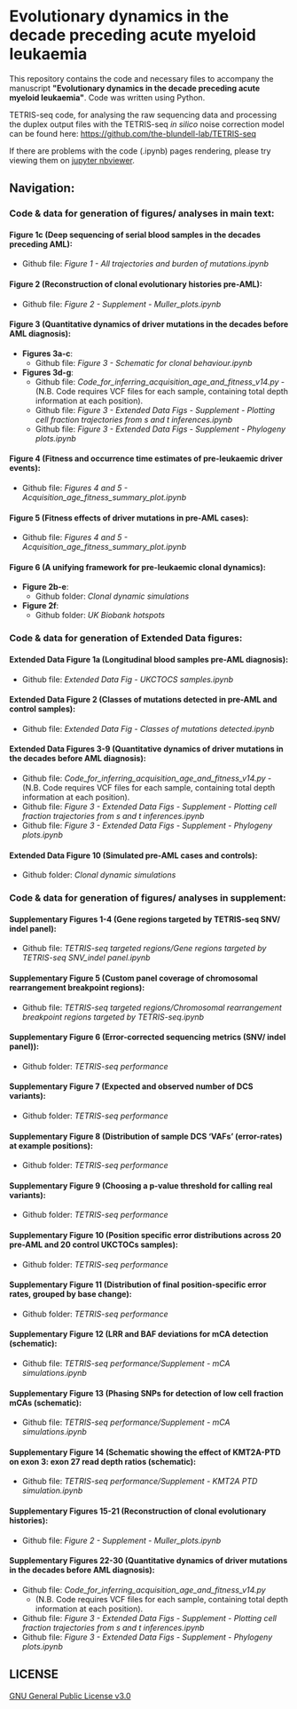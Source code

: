 # Evolutionary dynamics in the decade preceding acute myeloid leukaemia
This repository contains the code and necessary files to accompany the manuscript **"Evolutionary dynamics in the decade preceding acute myeloid leukaemia"**. Code was written using Python. 

TETRIS-seq code, for analysing the raw sequencing data and processing the duplex output files with the TETRIS-seq _in silico_ noise correction model can be found here: https://github.com/the-blundell-lab/TETRIS-seq

If there are problems with the code (.ipynb) pages rendering, please try viewing them on [jupyter nbviewer](https://nbviewer.org/github/the-blundell-lab/preAML_evolutionary_dynamics/tree/main/).

## Navigation:
### Code & data for generation of figures/ analyses in main text:
#### Figure 1c (Deep sequencing of serial blood samples in the decades preceding AML):
- Github file: _Figure 1 - All trajectories and burden of mutations.ipynb_

#### Figure 2 (Reconstruction of clonal evolutionary histories pre-AML):
- Github file: _Figure 2 - Supplement - Muller_plots.ipynb_ 
    
#### Figure 3 (Quantitative dynamics of driver mutations in the decades before AML diagnosis):
- **Figures 3a-c**:
    - Github file: _Figure 3 - Schematic for clonal behaviour.ipynb_
- **Figures 3d-g**:
    - Github file: _Code_for_inferring_acquisition_age_and_fitness_v14.py_
          - (N.B. Code requires VCF files for each sample, containing total depth information at each position).
    - Github file: _Figure 3 - Extended Data Figs - Supplement - Plotting cell fraction trajectories from s and t inferences.ipynb_
    - Github file: _Figure 3 - Extended Data Figs - Supplement - Phylogeny plots.ipynb_ 
    
#### Figure 4 (Fitness and occurrence time estimates of pre-leukaemic driver events):
- Github file: _Figures 4 and 5 - Acquisition_age_fitness_summary_plot.ipynb_
  
#### Figure 5 (Fitness effects of driver mutations in pre-AML cases):
- Github file: _Figures 4 and 5 - Acquisition_age_fitness_summary_plot.ipynb_
  
#### Figure 6 (A unifying framework for pre-leukaemic clonal dynamics):
- **Figure 2b-e**:
    - Github folder: _Clonal dynamic simulations_
- **Figure 2f**:
    - Github folder: _UK Biobank hotspots_

 
### Code & data for generation of Extended Data figures:
#### Extended Data Figure 1a (Longitudinal blood samples pre-AML diagnosis):
- Github file: _Extended Data Fig - UKCTOCS samples.ipynb_
 
#### Extended Data Figure 2 (Classes of mutations detected in pre-AML and control samples):
- Github file: _Extended Data Fig - Classes of mutations detected.ipynb_

#### Extended Data Figures 3-9 (Quantitative dynamics of driver mutations in the decades before AML diagnosis):
- Github file: _Code_for_inferring_acquisition_age_and_fitness_v14.py_
          - (N.B. Code requires VCF files for each sample, containing total depth information at each position).
- Github file: _Figure 3 - Extended Data Figs - Supplement - Plotting cell fraction trajectories from s and t inferences.ipynb_
- Github file: _Figure 3 - Extended Data Figs - Supplement - Phylogeny plots.ipynb_ 
 
#### Extended Data Figure 10 (Simulated pre-AML cases and controls):
- Github folder: _Clonal dynamic simulations_


### Code & data for generation of figures/ analyses in supplement:
#### Supplementary Figures 1-4 (Gene regions targeted by TETRIS-seq SNV/ indel panel):
- Github file: _TETRIS-seq targeted regions/Gene regions targeted by TETRIS-seq SNV_indel panel.ipynb_
    
#### Supplementary Figure 5 (Custom panel coverage of chromosomal rearrangement breakpoint regions):
- Github file: _TETRIS-seq targeted regions/Chromosomal rearrangement breakpoint regions targeted by TETRIS-seq.ipynb_
      
#### Supplementary Figure 6 (Error-corrected sequencing metrics (SNV/ indel panel)):
- Github folder: _TETRIS-seq performance_
      
#### Supplementary Figure 7 (Expected and observed number of DCS variants):
- Github folder: _TETRIS-seq performance_
      
#### Supplementary Figure 8 (Distribution of sample DCS ‘VAFs’ (error-rates) at example positions):
- Github folder: _TETRIS-seq performance_
    
#### Supplementary Figure 9 (Choosing a p-value threshold for calling real variants):
- Github folder: _TETRIS-seq performance_
  
#### Supplementary Figure 10 (Position specific error distributions across 20 pre-AML and 20 control UKCTOCs samples):
- Github folder: _TETRIS-seq performance_

#### Supplementary Figure 11 (Distribution of final position-specific error rates, grouped by base change):
- Github folder: _TETRIS-seq performance_

#### Supplementary Figure 12 (LRR and BAF deviations for mCA detection (schematic):
- Github file: _TETRIS-seq performance/Supplement - mCA simulations.ipynb_

#### Supplementary Figure 13 (Phasing SNPs for detection of low cell fraction mCAs (schematic):
- Github file: _TETRIS-seq performance/Supplement - mCA simulations.ipynb_

#### Supplementary Figure 14 (Schematic showing the effect of KMT2A-PTD on exon 3: exon 27 read depth ratios (schematic):
- Github file: _TETRIS-seq performance/Supplement - KMT2A PTD simulation.ipynb_

#### Supplementary Figures 15-21 (Reconstruction of clonal evolutionary histories):
- Github file: _Figure 2 - Supplement - Muller_plots.ipynb_ 

#### Supplementary Figures 22-30 (Quantitative dynamics of driver mutations in the decades before AML diagnosis):
- Github file: _Code_for_inferring_acquisition_age_and_fitness_v14.py_
     - (N.B. Code requires VCF files for each sample, containing total depth information at each position).
- Github file: _Figure 3 - Extended Data Figs - Supplement - Plotting cell fraction trajectories from s and t inferences.ipynb_
- Github file: _Figure 3 - Extended Data Figs - Supplement - Phylogeny plots.ipynb_ 
  
## LICENSE
[GNU General Public License v3.0](https://choosealicense.com/licenses/gpl-3.0/)

